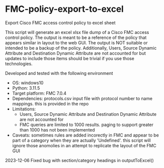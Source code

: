# FMC-policy-export-to-excel
Export Cisco FMC access control policy to excel sheet

This script will generate an excel xlsx file dump of a Cisco FMC access control policy.
The output is meant to be a reference of the policy that appears similar in layout to the web GUI.
The output is NOT suitable or intended to be a backup of the policy.
Additionally, Users, Source Dynamic Attribute and Destination Dynamic Attribute are not accounted for but
updates to include those items should be trivial if you use those technologies.

Developed and tested with the following environment
- OS: windows10
- Python: 3.11.5
- Target platform:  FMC 7.0.4
- Dependencies: protocols.csv input file with protocol number to name mappings. this is provided in the repo
- Limitations: 
  - Users, Source Dynamic Attribute and Destination Dynamic Attribute are not accounted for
  - FMC queries are limited to 1000 results. paging to support greater than 1000 has not been implemented
- Caveats: sometimes rules are added incorectly in FMC and appear to be part of a category when they are actually
   'Undefined'.  this script will ignore those anomolies in an attempt to replicate the layout of the FMC GUI

2023-12-06 Fixed bug with section/category headings in outputToExcel()
